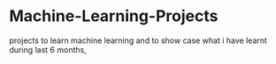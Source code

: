 # Machine-Learning-Projects
projects to learn machine learning and to show case what i have learnt during last 6 months,  
